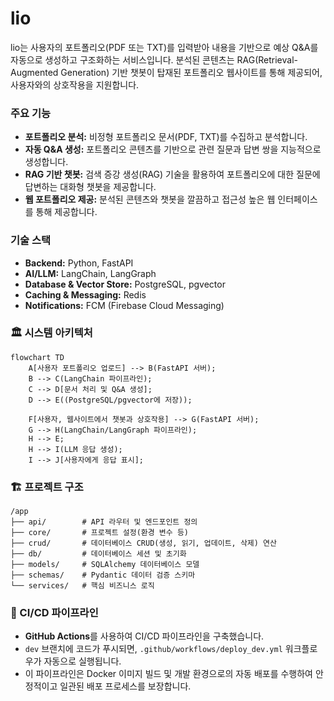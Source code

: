 # lio

lio는 사용자의 포트폴리오(PDF 또는 TXT)를 입력받아 내용을 기반으로 예상 Q&A를 자동으로 생성하고 구조화하는 서비스입니다. 분석된 콘텐츠는 RAG(Retrieval-Augmented Generation) 기반 챗봇이 탑재된 포트폴리오 웹사이트를 통해 제공되어, 사용자와의 상호작용을 지원합니다.

### 주요 기능

- **포트폴리오 분석:** 비정형 포트폴리오 문서(PDF, TXT)를 수집하고 분석합니다.
- **자동 Q&A 생성:** 포트폴리오 콘텐츠를 기반으로 관련 질문과 답변 쌍을 지능적으로 생성합니다.
- **RAG 기반 챗봇:** 검색 증강 생성(RAG) 기술을 활용하여 포트폴리오에 대한 질문에 답변하는 대화형 챗봇을 제공합니다.
- **웹 포트폴리오 제공:** 분석된 콘텐츠와 챗봇을 깔끔하고 접근성 높은 웹 인터페이스를 통해 제공합니다.

### 기술 스택

- **Backend:** Python, FastAPI
- **AI/LLM:** LangChain, LangGraph
- **Database & Vector Store:** PostgreSQL, pgvector
- **Caching & Messaging:** Redis
- **Notifications:** FCM (Firebase Cloud Messaging)

### 🏛️ 시스템 아키텍처

```mermaid
flowchart TD
    A[사용자 포트폴리오 업로드] --> B(FastAPI 서버);
    B --> C(LangChain 파이프라인);
    C --> D[문서 처리 및 Q&A 생성];
    D --> E((PostgreSQL/pgvector에 저장));
    
    F[사용자, 웹사이트에서 챗봇과 상호작용] --> G(FastAPI 서버);
    G --> H(LangChain/LangGraph 파이프라인);
    H --> E;
    H --> I(LLM 응답 생성);
    I --> J[사용자에게 응답 표시];
```

### 🏗️ 프로젝트 구조

```
/app
├── api/        # API 라우터 및 엔드포인트 정의
├── core/       # 프로젝트 설정(환경 변수 등)
├── crud/       # 데이터베이스 CRUD(생성, 읽기, 업데이트, 삭제) 연산
├── db/         # 데이터베이스 세션 및 초기화
├── models/     # SQLAlchemy 데이터베이스 모델
├── schemas/    # Pydantic 데이터 검증 스키마
└── services/   # 핵심 비즈니스 로직
```

### 🚀 CI/CD 파이프라인

- **GitHub Actions**를 사용하여 CI/CD 파이프라인을 구축했습니다.
- `dev` 브랜치에 코드가 푸시되면, `.github/workflows/deploy_dev.yml` 워크플로우가 자동으로 실행됩니다.
- 이 파이프라인은 Docker 이미지 빌드 및 개발 환경으로의 자동 배포를 수행하여 안정적이고 일관된 배포 프로세스를 보장합니다.
